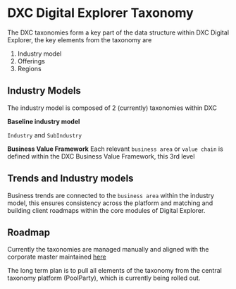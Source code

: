 # DXC Digital Explorer Taxonomy

The DXC taxonomies form a key part of the data structure within DXC Digital Explorer, the key elements from the taxonomy are

1. Industry model
2. Offerings
3. Regions


## Industry Models
The industry model is composed of 2 (currently) taxonomies within DXC

**Baseline industry model**

`Industry` and `SubIndustry`

**Business Value Framework**
Each relevant `business area` or `value chain` is defined within the DXC Business Value Framework, this 3rd level 


## Trends and Industry models
Business trends are connected to the `business area` within the industry model, this ensures consistency across the platform and matching and building client roadmaps within the core modules of Digital Explorer.


##  Roadmap
Currently the taxonomies are managed manually and aligned with the corporate master maintained [here](https://my.dxc.com/our-company/global-functions/integrated-workforce-management/infrastructure-and-support/knowledge-management/km_taxonomy_classification.html)<br>

The long term plan is to pull all elements of the taxonomy from the central taxonomy platform (PoolParty), which is currently being rolled out.
